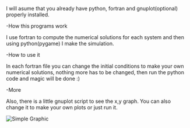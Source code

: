 I will asume that you already have python, fortran and gnuplot(optional) properly installed.

-How this programs work

I use fortran to compute the numerical solutions for each system and then using python(pygame) I make the simulation.

-How to use it

In each fortran file you can change the initial conditions to make your own numerical solutions, nothing more has to be changed, then run the python code and magic will be done :)

-More

Also, there is a little gnuplot script to see the x,y graph. You can also change it to make your own plots or just run it.

![Simple Graphic](https://github.com/Alverd02/Double-Pendulum/assets/118913394/8049efec-9812-48c4-9789-3fd072a21d1b)
